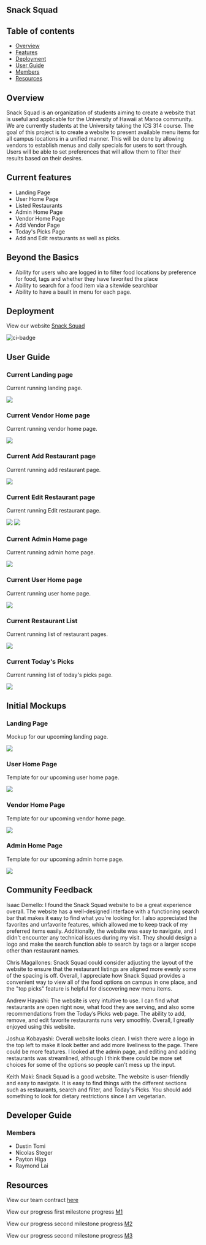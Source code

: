 ## Snack Squad

## Table of contents

* [Overview](#overview)
* [Features](#features)
* [Deployment](#deployment)
* [User Guide](#user-guide)
* [Members](#members)
* [Resources](#resources)

## Overview

Snack Squad is an organization of students aiming to create a website that is useful and applicable for the University of Hawaii at Manoa community. We are currently students at the University taking the ICS 314 course. The goal of this project is to create a website to present available menu items for all campus locations in a unified manner. This will be done by allowing vendors to establish menus and daily specials for users to sort through. Users will be able to set preferences that will allow them to filter their results based on their desires. 

## Current features

* Landing Page
* User Home Page
* Listed Restaurants
* Admin Home Page
* Vendor Home Page
* Add Vendor Page
* Today's Picks Page
* Add and Edit restaurants as well as picks.

## Beyond the Basics

* Ability for users who are logged in to filter food locations by preference for food, tags and whether they have favorited the place
* Ability to search for a food item via a sitewide searchbar
* Ability to have a bauilt in menu for each page.

## Deployment

View our website [Snack Squad](https://snack-squad.online/)

![ci-badge](https://github.com/snack-squad/snack-squad/workflows/ci-snack-squad/badge.svg)

## User Guide

### Current Landing page

Current running landing page.

![](images/snack-squad-landing-live.png)

### Current Vendor Home page

Current running vendor home page.

![](images/vendorhome-live.png)

### Current Add Restaurant page

Current running add restaurant page.

![](images/addrest-live.png)

### Current Edit Restaurant page

Current running Edit restaurant page.

![](images/editrest1-live.png)
![](images/editrest2-live.png)

### Current Admin Home page

Current running admin home page.

![](images/AdminHomeImplement.png)

### Current User Home page

Current running user home page.

![](images/userhome.png)

### Current Restaurant List

Current running list of restaurant pages.

![](images/display-restaurants.png)

### Current Today's Picks
Current running list of today's picks page.

![](images/todayspicks-live.png)

## Initial Mockups

### Landing Page

Mockup for our upcoming landing page.

![](images/snack-squad-landing.png)

### User Home Page

Template for our upcoming user home page.

![](images/userhomepage1.png)

### Vendor Home Page

Template for our upcoming vendor home page.

![](images/vendor-home.png)

### Admin Home Page
Template for our upcoming admin home page.

![](images/adminHomePageMockup.png)

## Community Feedback

Isaac Demello: I found the Snack Squad website to be a great experience overall. The website has a well-designed interface with a functioning search bar that makes it easy to find what you're looking for. I also appreciated the favorites and unfavorite features, which allowed me to keep track of my preferred items easily. Additionally, the website was easy to navigate, and I didn't encounter any technical issues during my visit. They should design a logo and make the search function able to search by tags or a larger scope other than restaurant names. 

Chris Magallones: Snack Squad could consider adjusting the layout of the website to ensure that the restaurant listings are aligned more evenly some of the spacing is off. Overall, I appreciate how Snack Squad provides a convenient way to view all of the food options on campus in one place, and the "top picks" feature is helpful for discovering new menu items.

Andrew Hayashi: The website is very intuitive to use. I can find what restaurants are open right now, what food they are serving, and also some recommendations from the Today’s Picks web page. The ability to add, remove, and edit favorite restaurants runs very smoothly. Overall, I greatly enjoyed using this website.

Joshua Kobayashi: Overall website looks clean. I wish there were a logo in the top left to make it look better and add more liveliness to the page. There could be more features. I looked at the admin page, and editing and adding restaurants was streamlined, although I think there could be more set choices for some of the options so people can't mess up the input. 

Keith Maki: Snack Squad is a good website. The website is user-friendly and easy to navigate. It is easy to find things with the different sections such as restaurants, search and filter, and Today's Picks. You should add something to look for dietary restrictions since I am vegetarian.
## Developer Guide

### Members

<ul>
  <li>Dustin Tomi</li>
  <li>Nicolas Steger</li>
  <li>Payton Higa</li>
  <li>Raymond Lai</li>
</ul>

## Resources

View our team contract [here](https://docs.google.com/document/d/1sd9oMwB1Ag79HgdZCrIyNkRM-P1il__5RpOqxmauF3c/edit)

View our progress first milestone progress [M1](https://github.com/orgs/snack-squad/projects/1)

View our progress second milestone progress [M2](https://github.com/orgs/snack-squad/projects/3)

View our progress second milestone progress [M3](https://github.com/orgs/snack-squad/projects/4)





